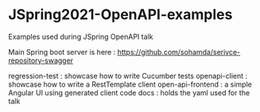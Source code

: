# JSpring2021-OpenAPI-examples
Examples used during JSpring OpenAPI talk

Main Spring boot server is here : https://github.com/sohamda/serivce-repository-swagger

regression-test : showcase how to write Cucumber tests
openapi-client : showcase how to write a RestTemplate client
open-api-frontend : a simple Angular UI using generated client code
docs : holds the yaml used for the talk
